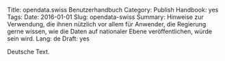 Title: opendata.swiss Benutzerhandbuch
Category: Publish
Handbook: yes
Tags:
Date: 2016-01-01
Slug: opendata-swiss
Summary: Hinweise zur Verwendung, die ihnen nützlich vor allem für Anwender, die Regierung gerne wissen, wie die Daten auf nationaler Ebene veröffentlichen, würde sein wird.
Lang: de
Draft: yes


Deutsche Text.
